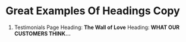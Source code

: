 
# Great Examples Of Headings Copy

1.  Testimonials Page
Heading: **The Wall of Love**
Heading: **WHAT OUR CUSTOMERS THINK...**